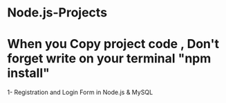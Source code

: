 # Node.js-Projects
# When you Copy project code , Don't forget write on your terminal "npm install"
1- Registration and Login Form in Node.js & MySQL
